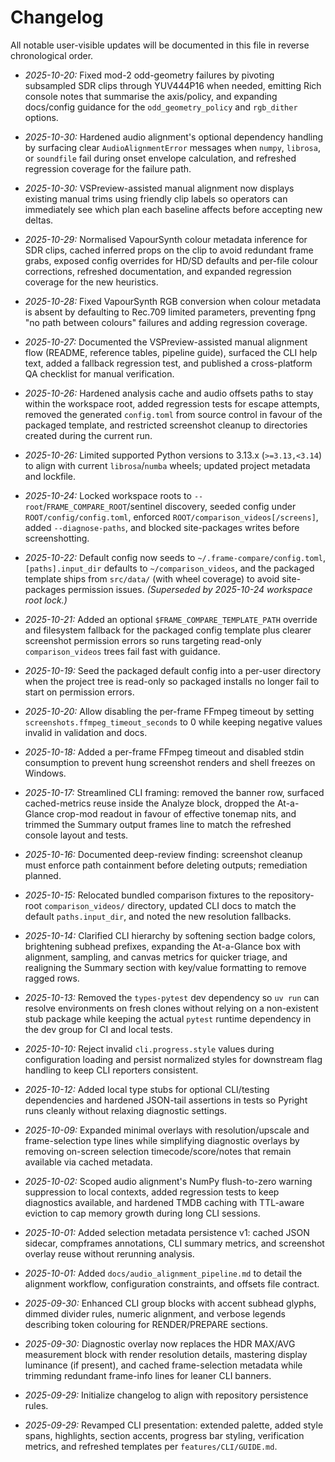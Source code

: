 # Changelog

All notable user-visible updates will be documented in this file in reverse chronological order.

- *2025-10-20:* Fixed mod-2 odd-geometry failures by pivoting subsampled SDR clips through YUV444P16 when needed, emitting Rich console notes that summarise the axis/policy, and expanding docs/config guidance for the `odd_geometry_policy` and `rgb_dither` options.
- *2025-10-30:* Hardened audio alignment's optional dependency handling by surfacing clear `AudioAlignmentError` messages when
  `numpy`, `librosa`, or `soundfile` fail during onset envelope calculation, and refreshed regression coverage for the failure
  path.
- *2025-10-30:* VSPreview-assisted manual alignment now displays existing manual trims using friendly clip labels so operators
  can immediately see which plan each baseline affects before accepting new deltas.
- *2025-10-29:* Normalised VapourSynth colour metadata inference for SDR clips, cached inferred props on the
  clip to avoid redundant frame grabs, exposed config overrides for HD/SD defaults and per-file colour
  corrections, refreshed documentation, and expanded regression coverage for the new heuristics.
- *2025-10-28:* Fixed VapourSynth RGB conversion when colour metadata is absent by defaulting to Rec.709
  limited parameters, preventing fpng "no path between colours" failures and adding regression coverage.
- *2025-10-27:* Documented the VSPreview-assisted manual alignment flow (README, reference tables, pipeline guide), surfaced the
  CLI help text, added a fallback regression test, and published a cross-platform QA checklist for manual verification.
- *2025-10-26:* Hardened analysis cache and audio offsets paths to stay within the workspace root, added regression tests for escape attempts, removed the generated `config.toml` from source control in favour of the packaged template, and restricted screenshot cleanup to directories created during the current run.
- *2025-10-26:* Limited supported Python versions to 3.13.x (`>=3.13,<3.14`) to align with current `librosa`/`numba` wheels; updated project metadata and lockfile.
- *2025-10-24:* Locked workspace roots to `--root`/`FRAME_COMPARE_ROOT`/sentinel discovery, seeded config under `ROOT/config/config.toml`, enforced `ROOT/comparison_videos[/screens]`, added `--diagnose-paths`, and blocked site-packages writes before screenshotting.
- *2025-10-22:* Default config now seeds to `~/.frame-compare/config.toml`, `[paths].input_dir` defaults to `~/comparison_videos`, and the packaged template ships from `src/data/` (with wheel coverage) to avoid site-packages permission issues. *(Superseded by 2025-10-24 workspace root lock.)*
- *2025-10-21:* Added an optional `$FRAME_COMPARE_TEMPLATE_PATH` override and filesystem fallback for the packaged config template plus clearer screenshot permission errors so runs targeting read-only `comparison_videos` trees fail fast with guidance.
- *2025-10-19:* Seed the packaged default config into a per-user directory when the project tree is read-only so packaged installs no longer fail to start on permission errors.
- *2025-10-20:* Allow disabling the per-frame FFmpeg timeout by setting `screenshots.ffmpeg_timeout_seconds` to 0 while keeping negative values invalid in validation and docs.
- *2025-10-18:* Added a per-frame FFmpeg timeout and disabled stdin consumption to prevent hung screenshot renders and shell freezes on Windows.
- *2025-10-17:* Streamlined CLI framing: removed the banner row, surfaced cached-metrics reuse inside the Analyze block, dropped the At-a-Glance crop-mod readout in favour of effective tonemap nits, and trimmed the Summary output frames line to match the refreshed console layout and tests.
- *2025-10-16:* Documented deep-review finding: screenshot cleanup must enforce path containment before deleting outputs; remediation planned.

- *2025-10-15:* Relocated bundled comparison fixtures to the repository-root `comparison_videos/` directory, updated CLI docs to match the default `paths.input_dir`, and noted the new resolution fallbacks.
- *2025-10-14:* Clarified CLI hierarchy by softening section badge colors, brightening subhead prefixes, expanding the At-a-Glance box with alignment, sampling, and canvas metrics for quicker triage, and realigning the Summary section with key/value formatting to remove ragged rows.
- *2025-10-13:* Removed the `types-pytest` dev dependency so `uv run` can resolve environments on fresh clones without relying on a non-existent stub package while keeping the actual `pytest` runtime dependency in the dev group for CI and local tests.
- *2025-10-10:* Reject invalid `cli.progress.style` values during configuration loading and persist normalized styles for downstream flag handling to keep CLI reporters consistent.
- *2025-10-12:* Added local type stubs for optional CLI/testing dependencies and hardened JSON-tail assertions in tests so Pyright runs cleanly without relaxing diagnostic settings.
- *2025-10-09:* Expanded minimal overlays with resolution/upscale and frame-selection type lines while simplifying diagnostic overlays by removing on-screen selection timecode/score/notes that remain available via cached metadata.
- *2025-10-02:* Scoped audio alignment's NumPy flush-to-zero warning suppression to local contexts, added regression tests to keep diagnostics available, and hardened TMDB caching with TTL-aware eviction to cap memory growth during long CLI sessions.
- *2025-10-01:* Added selection metadata persistence v1: cached JSON sidecar, compframes annotations, CLI summary metrics, and screenshot overlay reuse without rerunning analysis.
- *2025-10-01:* Added `docs/audio_alignment_pipeline.md` to detail the alignment workflow, configuration constraints, and offsets file contract.
- *2025-09-30:* Enhanced CLI group blocks with accent subhead glyphs, dimmed divider rules, numeric alignment, and verbose legends describing token colouring for RENDER/PREPARE sections.
- *2025-09-30:* Diagnostic overlay now replaces the HDR MAX/AVG measurement block with render resolution details, mastering display luminance (if present), and cached frame-selection metadata while trimming redundant frame-info lines for leaner CLI banners.
- *2025-09-29:* Initialize changelog to align with repository persistence rules.
- *2025-09-29:* Revamped CLI presentation: extended palette, added style spans, highlights, section accents, progress bar styling, verification metrics, and refreshed templates per `features/CLI/GUIDE.md`.
